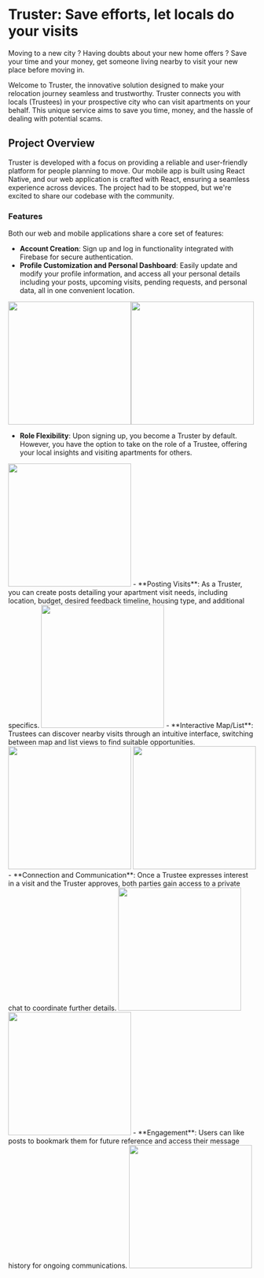 # Truster: Save efforts, let locals do your visits

Moving to a new city ? Having doubts about your new home offers ?
Save your time and your money, get someone living nearby to visit your new place before moving in.

Welcome to Truster, the innovative solution designed to make your relocation journey seamless and trustworthy. Truster connects you with locals (Trustees) in your prospective city who can visit apartments on your behalf. This unique service aims to save you time, money, and the hassle of dealing with potential scams.

## Project Overview

Truster is developed with a focus on providing a reliable and user-friendly platform for people planning to move. Our mobile app is built using React Native, and our web application is crafted with React, ensuring a seamless experience across devices. The project had to be stopped, but we're excited to share our codebase with the community.

### Features

Both our web and mobile applications share a core set of features:

- **Account Creation**: Sign up and log in functionality integrated with Firebase for secure authentication.
- **Profile Customization and Personal Dashboard**: Easily update and modify your profile information, and access all your personal details including your posts, upcoming visits, pending requests, and personal data, all in one convenient location.

<img src="https://github.com/RasanYo/Truster/assets/25123133/12671432-280c-43e4-8b5b-bd337bf9d379" width="250"><img src="https://github.com/RasanYo/Truster/assets/25123133/94fddae4-cd0c-422d-a37f-0d63f6e04be5" width="250">
- **Role Flexibility**: Upon signing up, you become a Truster by default. However, you have the option to take on the role of a Trustee, offering your local insights and visiting apartments for others.
<img src="https://github.com/RasanYo/Truster/assets/25123133/9b5d7de4-e8eb-4750-944a-d866190fb493" width="250">
- **Posting Visits**: As a Truster, you can create posts detailing your apartment visit needs, including location, budget, desired feedback timeline, housing type, and additional specifics.
<img src="https://github.com/RasanYo/Truster/assets/25123133/9826eba9-3b10-425e-86d5-dbd8c894a22b" width="250">
- **Interactive Map/List**: Trustees can discover nearby visits through an intuitive interface, switching between map and list views to find suitable opportunities.
<img src="https://github.com/RasanYo/Truster/assets/25123133/4c32a172-da66-4823-9cda-218446796b74" width="250"> <img src="https://github.com/RasanYo/Truster/assets/25123133/ea8b9cf9-2f94-4657-ae94-33b0b4b7b6be" width="250">
- **Connection and Communication**: Once a Trustee expresses interest in a visit and the Truster approves, both parties gain access to a private chat to coordinate further details.
<img src="https://github.com/RasanYo/Truster/assets/25123133/a2685796-c3d0-4972-9588-7d34effd5a45" width="250"> <img src="https://github.com/RasanYo/Truster/assets/25123133/a436a005-399c-4a26-bb59-41571922da26" width="250">
- **Engagement**: Users can like posts to bookmark them for future reference and access their message history for ongoing communications.
<img src="https://github.com/RasanYo/Truster/assets/25123133/90c6d81a-d3b8-41c7-ba75-a8f0ac6100e8" width="250">


